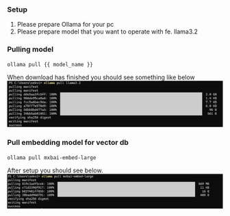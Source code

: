 ### Setup
1. Please prepare Ollama for your pc
2. Please prepare model that you want to operate with fe. llama3.2

### Pulling model
```
ollama pull {{ model_name }}
```
When download has finished you should see something like below
![alt text](resources/model_setup.png)

### Pull embedding model for vector db
```
ollama pull mxbai-embed-large
```

After setup you should see below.
![alt text](resources/embed.png)